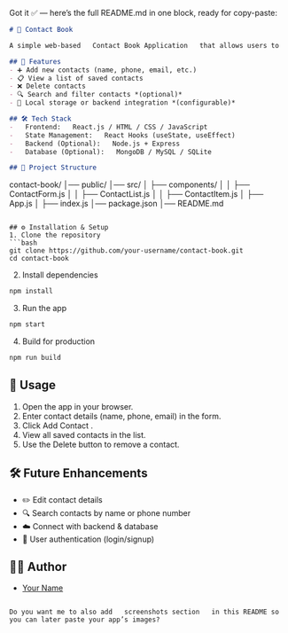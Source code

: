 Got it ✅ — here’s the full   README.md   in one block, ready for copy-paste:

```markdown
# 📖 Contact Book

A simple web-based   Contact Book Application   that allows users to   add, view, and delete contacts  . This project demonstrates basic CRUD operations and can be extended with advanced features like search, edit, and persistent storage.

## 🚀 Features
- ➕ Add new contacts (name, phone, email, etc.)  
- 📋 View a list of saved contacts  
- ❌ Delete contacts  
- 🔍 Search and filter contacts *(optional)*  
- 💾 Local storage or backend integration *(configurable)*  

## 🛠️ Tech Stack
-   Frontend:   React.js / HTML / CSS / JavaScript  
-   State Management:   React Hooks (useState, useEffect)  
-   Backend (Optional):   Node.js + Express  
-   Database (Optional):   MongoDB / MySQL / SQLite  

## 📂 Project Structure
```

contact-book/
│── public/
│── src/
│   ├── components/
│   │   ├── ContactForm.js
│   │   ├── ContactList.js
│   │   ├── ContactItem.js
│   ├── App.js
│   ├── index.js
│── package.json
│── README.md

````

## ⚙️ Installation & Setup
1. Clone the repository  
```bash
git clone https://github.com/your-username/contact-book.git
cd contact-book
````

2. Install dependencies

```bash
npm install
```

3. Run the app

```bash
npm start
```

4. Build for production

```bash
npm run build
```

## 🎯 Usage

1. Open the app in your browser.
2. Enter contact details (name, phone, email) in the form.
3. Click   Add Contact  .
4. View all saved contacts in the list.
5. Use the   Delete   button to remove a contact.

## 🛠️ Future Enhancements

* ✏️ Edit contact details
* 🔍 Search contacts by name or phone number
* ☁️ Connect with backend & database
* 🔐 User authentication (login/signup)

## 👩‍💻 Author

* [Your Name](https://github.com/your-username)

```

Do you want me to also add   screenshots section   in this README so you can later paste your app’s images?
```
